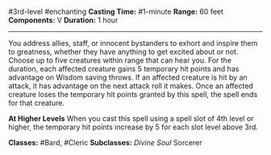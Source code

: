#3rd-level #enchanting
**Casting Time:** #1-minute
**Range:** 60 feet
**Components:** V
**Duration:** 1 hour

---


You address allies, staff, or innocent bystanders to exhort and inspire them to greatness, whether they have anything to get excited about or not. Choose up to five creatures within range that can hear you. For the duration, each affected creature gains 5 temporary hit points and has advantage on Wisdom saving throws. If an affected creature is hit by an attack, it has advantage on the next attack roll it makes. Once an affected creature loses the temporary hit points granted by this spell, the spell ends for that creature.

**At Higher Levels**
When you cast this spell using a spell slot of 4th level or higher, the temporary hit points increase by 5 for each slot level above 3rd.

**Classes:** #Bard, #Cleric
**Subclasses:** *Divine Soul* Sorcerer
